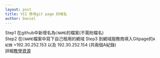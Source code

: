 ```yaml
---
layout: post
title: VII 修改git page 的域名
author: Daniel
---
```

Step1 在github中新增名為`CNAME`的檔案(不需附檔名)  
Step2 在`CNAME`檔案中寫下自己租用的網域
Step3 到網域服務商填入Gitpage的`A 紀錄` =192.30.252.153 以及 192.30.252.154 (共兩個A紀錄)  
詳細[教學資源](https://hackernoon.com/how-to-set-up-godaddy-domain-with-github-pages-a9300366c7b)
